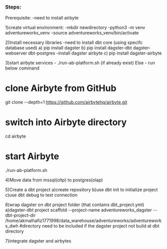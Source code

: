 ### Steps:
Prerequisite: 
-need to install airbyte

1)create virtual environment:
-mkdir newdirectory
-python3 -m venv adventureworks_venv
-source adventureworks_venv/bin/activate

2)Install necessary libraries 
-need to install dbt core (using specifc database used)
	a) pip install dagster
	b) pip install dagster-dbt dagster-webserver dbt-postgres
-install dagster airbyte
	c) pip install dagster-airbyte

3)start airbyte services -  ./run-ab-platform.sh  (if already exist)
Else - run below command
# clone Airbyte from GitHub
git clone --depth=1 https://github.com/airbytehq/airbyte.git

# switch into Airbyte directory
cd airbyte

# start Airbyte
./run-ab-platform.sh

4)Move data from mssql(oltp) to postgres(olap)

5)Create a dbt project
a)create repository
b)use dbt init to initialize project
c)use dbt debug to test connection

6)wrap dagster on dbt project folder (that contains dbt_project.yml)
a)dagster-dbt project scaffold --project-name adventureworks_dagster --dbt-project-dir /home/akmalhafiz1771998/data_warehouse/adventureworks/adventureworks_dwh                        #directory need to be included if the dagster project not build at dbt directory

7)integrate dagster and airbytes
